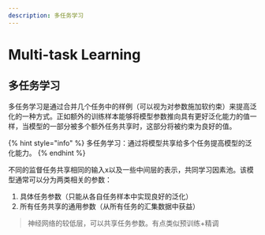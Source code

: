 ```yaml
---
description: 多任务学习
---
```


# Multi-task Learning

## 多任务学习

多任务学习是通过合并几个任务中的样例（可以视为对参数施加软约束）来提高泛化的一种方式。正如额外的训练样本能够将模型参数推向具有更好泛化能力的值一样，当模型的一部分被多个额外任务共享时，这部分将被约束为良好的值。

{% hint style="info" %}
多任务学习：通过将模型共享给多个任务提高模型的泛化能力。
{% endhint %}

不同的监督任务共享相同的输入x以及一些中间层的表示，共同学习因素池。该模型通常可以分为两类相关的参数：

1. 具体任务参数（只能从各自任务样本中实现良好的泛化）
2. 所有任务共享的通用参数（从所有任务的汇集数据中获益）

> 神经网络的较低层，可以共享任务参数。有点类似预训练+精调



